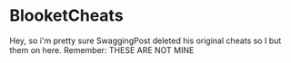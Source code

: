 # BlooketCheats
Hey, so i'm pretty sure SwaggingPost deleted his original cheats so I but them on here.
Remember: THESE ARE NOT MINE
